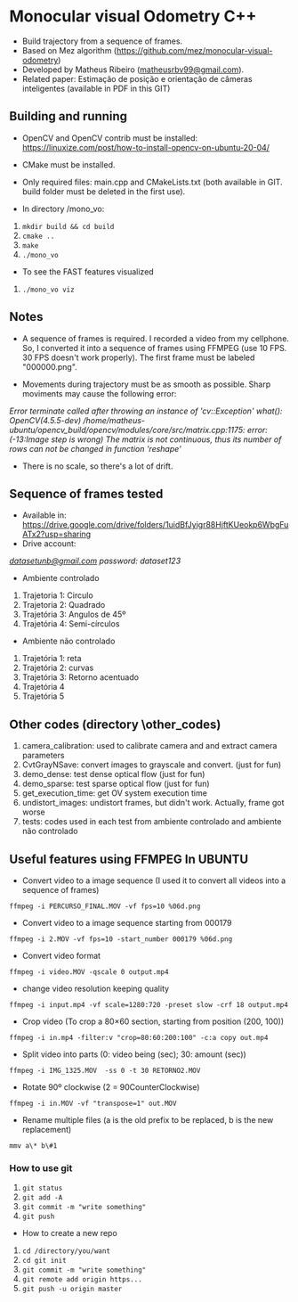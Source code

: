 
# Monocular visual Odometry C++

- Build trajectory from a sequence of frames. 
- Based on Mez algorithm (https://github.com/mez/monocular-visual-odometry)
- Developed by Matheus Ribeiro (matheusrbv99@gmail.com). 
- Related paper: Estimação de posição e orientação de câmeras inteligentes (available in PDF in this GIT)

## Building and running
- OpenCV and OpenCV contrib must be installed: https://linuxize.com/post/how-to-install-opencv-on-ubuntu-20-04/
- CMake must be installed. 
- Only required files: main.cpp and CMakeLists.txt (both available in GIT. build folder must be deleted in the first use). 

- In directory /mono_vo:
1. `mkdir build && cd build`
2. `cmake ..`
3. `make`
4. `./mono_vo`

- To see the FAST features visualized
1. `./mono_vo viz`

## Notes
- A sequence of frames is required. I recorded a video from my cellphone. So, I converted it into a sequence of frames using FFMPEG (use 10 FPS. 30 FPS doesn't work properly). The first frame must be labeled "000000.png".

- Movements during trajectory must be as smooth as possible. Sharp moviments may cause the following error:

*Error terminate called after throwing an instance of 'cv::Exception' what():  OpenCV(4.5.5-dev) /home/matheus-ubuntu/opencv_build/opencv/modules/core/src/matrix.cpp:1175: error: (-13:Image step is wrong) The matrix is not continuous, thus its number of rows can not be changed in function 'reshape'*    

- There is no scale, so there's a lot of drift.  

## Sequence of frames tested
-   Available in: https://drive.google.com/drive/folders/1uidBfJyigr88HjftKUeokp6WbgFuATx2?usp=sharing
- Drive account:

*datasetunb@gmail.com*
*password: dataset123*

- Ambiente controlado
1. Trajetoria 1: Circulo
2. Trajetoria 2: Quadrado
3. Trajetória 3: Angulos de 45º
4. Trajetória 4: Semi-círculos

- Ambiente não controlado
1. Trajetória 1: reta
2. Trajetória 2: curvas
3. Trajetória 3: Retorno acentuado
4. Trajetória 4
5. Trajetória 5

## Other codes (directory \other_codes)
1. camera_calibration: used to calibrate camera and and extract camera parameters
2. CvtGrayNSave: convert images to grayscale and convert. (just for fun)
3. demo_dense: test dense optical flow (just for fun)
4. demo_sparse: test sparse optical flow (just for fun)
5. get_execution_time: get OV system execution time
6. undistort_images: undistort frames, but didn't work. Actually, frame got worse
7. tests: codes used in each test from ambiente controlado and ambiente não controlado

## Useful features using FFMPEG In UBUNTU

- Convert video to a image sequence (I used it to convert all videos into a sequence of frames)

`ffmpeg -i PERCURSO_FINAL.MOV -vf fps=10 %06d.png` 

- Convert video to a image sequence starting from 000179

`ffmpeg -i 2.MOV -vf fps=10 -start_number 000179 %06d.png`

- Convert video format

`ffmpeg -i video.MOV -qscale 0 output.mp4`

- change video resolution keeping quality

`ffmpeg -i input.mp4 -vf scale=1280:720 -preset slow -crf 18 output.mp4`

- Crop video (To crop a 80×60 section, starting from position (200, 100))

`ffmpeg -i in.mp4 -filter:v "crop=80:60:200:100" -c:a copy out.mp4`

- Split video into parts (0: video being (sec); 30: amount (sec))

`ffmpeg -i IMG_1325.MOV  -ss 0 -t 30 RETORNO2.MOV`

- Rotate 90º clockwise (2 = 90CounterClockwise)

`ffmpeg -i in.MOV -vf "transpose=1" out.MOV`

- Rename multiple files (a is the old prefix to be replaced, b is the new replacement)

`mmv a\* b\#1`

### How to use git

1. `git status`
2. `git add -A`
3. `git commit -m "write something"`
4. `git push`

- How to create a new repo
1. `cd /directory/you/want`
2. `cd git init`
3. `git commit -m "write something"`
4. `git remote add origin https... `
5. `git push -u origin master`